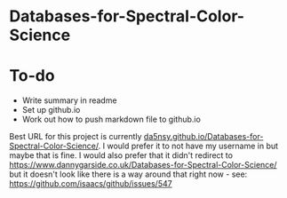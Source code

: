 # Databases-for-Spectral-Color-Science

# To-do

- Write summary in readme
- Set up github.io
- Work out how to push markdown file to github.io

Best URL for this project is currently [da5nsy.github.io/Databases-for-Spectral-Color-Science/](//da5nsy.github.io/Databases-for-Spectral-Color-Science/).
I would prefer it to not have my username in but maybe that is fine.
I would also prefer that it didn't redirect to https://www.dannygarside.co.uk/Databases-for-Spectral-Color-Science/ but it doesn't look like there is a way around that right now - see: https://github.com/isaacs/github/issues/547
